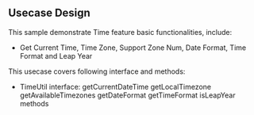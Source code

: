 ## Usecase Design

This sample demonstrate Time feature basic functionalities, include:

* Get Current Time, Time Zone, Support Zone Num, Date Format, Time Format and Leap Year

This usecase covers following interface and methods:

* TimeUtil interface: getCurrentDateTime getLocalTimezone getAvailableTimezones getDateFormat getTimeFormat isLeapYear methods
